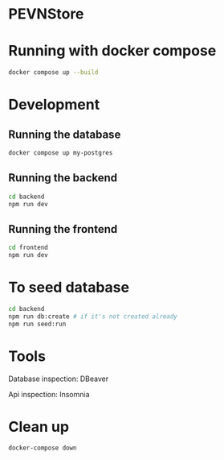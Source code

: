 # PEVNStore

# Running with docker compose

```sh
docker compose up --build
```

# Development

## Running the database

```sh
docker compose up my-postgres
```

## Running the backend

```sh
cd backend
npm run dev
```

## Running the frontend

```sh
cd frontend
npm run dev
```

# To seed database

```sh
cd backend
npm run db:create # if it's not created already
npm run seed:run
```

# Tools

Database inspection: DBeaver

Api inspection: Insomnia

# Clean up

```sh
docker-compose down
```
